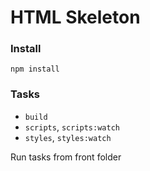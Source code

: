
# HTML Skeleton

### Install

```shell
npm install
```

### Tasks

+ ```build```
+ ```scripts```, ```scripts:watch```
+ ```styles```, ```styles:watch```

Run tasks from front folder
